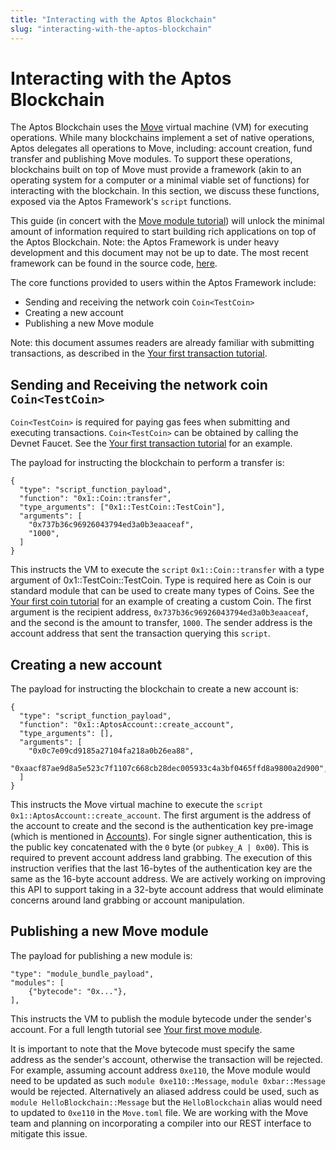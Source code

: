 ```yaml
---
title: "Interacting with the Aptos Blockchain"
slug: "interacting-with-the-aptos-blockchain"
---
```


# Interacting with the Aptos Blockchain

The Aptos Blockchain uses the [Move][move_url] virtual machine (VM) for executing operations. While many blockchains implement a set of
native operations, Aptos delegates all operations to Move, including: account creation, fund transfer and publishing Move modules.
To support these operations, blockchains built on top of Move must provide a framework (akin to
an operating system for a computer or a minimal viable set of functions) for interacting with the blockchain. In this section, we discuss
these functions, exposed via the Aptos Framework's `script` functions. 

This guide (in concert with the [Move module tutorial][your-first-move-module]) will unlock the minimal amount of information required to start building rich applications on top of the Aptos Blockchain. Note: the Aptos Framework is under heavy development and this document may not
be up to date. The most recent framework can be found in the source code, [here][aptos_framework].

The core functions provided to users within the Aptos Framework include:
* Sending and receiving the network coin `Coin<TestCoin>`
* Creating a new account
* Publishing a new Move module

Note: this document assumes readers are already familiar with submitting transactions, as described in the [Your first transaction tutorial][your-first-transaction].

## Sending and Receiving the network coin `Coin<TestCoin>`

`Coin<TestCoin>` is required for paying gas fees when submitting and executing transactions. `Coin<TestCoin>` can be obtained by calling the Devnet Faucet. See the [Your first transaction tutorial][your-first-transaction] for an example.

The payload for instructing the blockchain to perform a transfer is:

```
{
  "type": "script_function_payload",
  "function": "0x1::Coin::transfer",
  "type_arguments": ["0x1::TestCoin::TestCoin"],
  "arguments": [
    "0x737b36c96926043794ed3a0b3eaaceaf",
    "1000",
  ]
}
```

This instructs the VM to execute the `script` `0x1::Coin::transfer` with a type argument of 0x1::TestCoin::TestCoin. Type is required here as Coin is our standard module that can be used to create many types of Coins. See the [Your first coin tutorial][your-first-coin] for an example of creating a custom Coin. The first argument is the recipient address, `0x737b36c96926043794ed3a0b3eaaceaf`, and the second is the amount to transfer, `1000`. The sender address is the account
address that sent the transaction querying this `script`.

## Creating a new account

The payload for instructing the blockchain to create a new account is:

```
{
  "type": "script_function_payload",
  "function": "0x1::AptosAccount::create_account",
  "type_arguments": [],
  "arguments": [
    "0x0c7e09cd9185a27104fa218a0b26ea88",
    "0xaacf87ae9d8a5e523c7f1107c668cb28dec005933c4a3bf0465ffd8a9800a2d900",
  ]
}
```

This instructs the Move virtual machine to execute the `script` `0x1::AptosAccount::create_account`. The first argument is the address of the account to create and the second is the authentication key pre-image (which is mentioned in [Accounts][accounts]). For single signer authentication, this is the public key concatenated with the `0` byte (or `pubkey_A | 0x00`). This is required to prevent account address land grabbing. The execution of this instruction verifies that the last 16-bytes of the authentication key are the same as the 16-byte account address. We are actively working on improving this API to support taking in a 32-byte account address that would eliminate concerns around land grabbing or account manipulation.

## Publishing a new Move module

The payload for publishing a new module is:

```
"type": "module_bundle_payload",
"modules": [
    {"bytecode": "0x..."},
],
```

This instructs the VM to publish the module bytecode under the sender's account. For a full length tutorial see [Your first move module][your-first-move-module].

It is important to note that the Move bytecode must specify the same address as the sender's account, otherwise the transaction will be rejected. For example, assuming account address `0xe110`, the Move module would need to be updated as such `module 0xe110::Message`, `module 0xbar::Message` would be rejected. Alternatively an aliased address could be used, such as `module HelloBlockchain::Message` but the `HelloBlockchain` alias would need to updated to `0xe110` in the `Move.toml` file. We are working with the Move team and planning on incorporating a compiler into our REST interface to mitigate this issue.

[accounts]: /basics/basics-accounts
[your-first-coin]: /tutorials/your-first-coin
[your-first-move-module]: /tutorials/your-first-move-module
[your-first-transaction]: /tutorials/your-first-transaction
[move_url]: https://diem.github.io/move/
[aptos_framework]: https://github.com/aptos-labs/aptos-core/tree/main/aptos-move/framework/aptos-framework/sources
